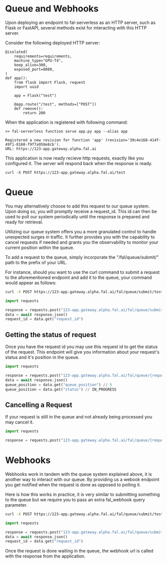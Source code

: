# Queue and Webhooks

Upon deploying an endpoint to fal-serverless as an HTTP server, such as Flask or FastAPI, several methods exist for interacting with this HTTP server.

Consider the following deployed HTTP server:

```
@isolated(
    requirements=requirements,
    machine_type="GPU-T4",
    keep_alive=300,
    exposed_port=8080,
)
def app():
    from flask import Flask, request
    import uuid

    app = Flask("test")

    @app.route("/test", methods=["POST"])
    def remove():
	    return 200
```

When the application is registered with following command:

```
>> fal-serverless function serve app.py app --alias app

Registered a new revision for function 'app' (revision='39c4e168-414f-49f1-8160-f9f7a958e8cb').
URL: https://123-app.gateway.alpha.fal.ai
```

This application is now ready recieve http requests, exactly like you configured it. The server will respond back when the response is ready.

```
curl -X POST https://123-app.gateway.alpha.fal.ai/test
```

# Queue

You may alternatively choose to add this request to our queue system. Upon doing so, you will promptly receive a request_id. This id can then be used to poll our system periodically until the response is prepared and ready for retrieval.

Utilizing our queue system offers you a more granulated control to handle unexpected surges in traffic. It further provides you with the capability to cancel requests if needed and grants you the observability to monitor your current position within the queue.

To add a request to the queue, simply incorporate the "/fal/queue/submit/" path to the prefix of your URL.

For instance, should you want to use the curl command to submit a request to the aforementioned endpoint and add it to the queue, your command would appear as follows:

```bash
curl -X POST https://123-app.gateway.alpha.fal.ai/fal/queue/submit/test
```

```python
import requests

response = requests.post("123-app.gateway.alpha.fal.ai/fal/queue/submit/test")
data = await response.json()
request_id = data.get("request_id")
```

## Getting the status of request

Once you have the request id you may use this request id to get the status of the request. This endpoint will give you information about your request's status and it's position in the queue.

```python
import requests

response = requests.post("123-app.gateway.alpha.fal.ai/fal/queue/{request_id}/get")
data = await response.json()
queue_position = data.get("queue_position") // 5
queue_position = data.get("status") // IN_PROGRESS
```

## Cancelling a Request

If your request is still in the queue and not already being processed you may cancel it.

```python
import requests

response = requests.post("123-app.gateway.alpha.fal.ai/fal/queue/{request_id}/cancel")
```

# Webhooks

Webhooks work in tandem with the queue system explained above, it is another way to interact with our queue. By providing us a webook endpoint you get notified when the request is done as opposed to polling it.

Here is how this works in practice, it is very similar to submitting something to the queue but we require you to pass an extra fal_webhook query parameter.

```bash
curl -X POST https://123-app.gateway.alpha.fal.ai/fal/queue/submit/test?fal_webhook=url_that_expects_the_hook
```

```python
import requests

response = requests.post("123-app.gateway.alpha.fal.ai/fal/queue/submit/test", params={"fal_webhook": "url_that_expects_the_hook"})
data = await response.json()
request_id = data.get("request_id")
```

Once the request is done waiting in the queue, the webhook url is called with the response from the application.
